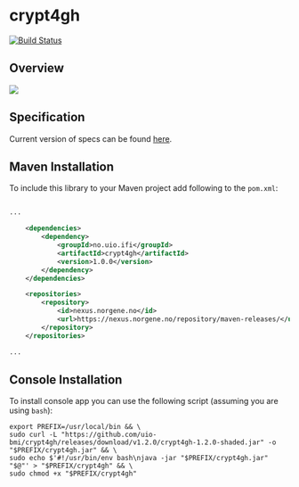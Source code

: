 # crypt4gh
[![Build Status](https://travis-ci.org/uio-bmi/crypt4gh.svg?branch=master)](https://travis-ci.org/uio-bmi/crypt4gh)
## Overview
![](https://habrastorage.org/webt/mz/7a/wa/mz7awalkt13exw7sgtdh9eexv3q.png)

## Specification
Current version of specs can be found [here](https://hyperbrowser.uio.no/hb/static/hyperbrowser/files/crypt4gh/crypt4gh.pdf).

## Maven Installation
To include this library to your Maven project add following to the `pom.xml`:

```xml

...

    <dependencies>
        <dependency>
            <groupId>no.uio.ifi</groupId>
            <artifactId>crypt4gh</artifactId>
            <version>1.0.0</version>
        </dependency>
    </dependencies>

    <repositories>
        <repository>
            <id>nexus.norgene.no</id>
            <url>https://nexus.norgene.no/repository/maven-releases/</url>
        </repository>
    </repositories>

...

```

## Console Installation
To install console app you can use the following script (assuming you are using `bash`):
```
export PREFIX=/usr/local/bin && \
sudo curl -L "https://github.com/uio-bmi/crypt4gh/releases/download/v1.2.0/crypt4gh-1.2.0-shaded.jar" -o "$PREFIX/crypt4gh.jar" && \
sudo echo $'#!/usr/bin/env bash\njava -jar "$PREFIX/crypt4gh.jar" "$@"' > "$PREFIX/crypt4gh" && \
sudo chmod +x "$PREFIX/crypt4gh"
```

